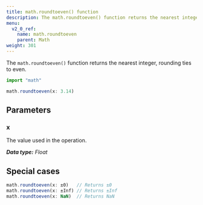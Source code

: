 ```yaml
---
title: math.roundtoeven() function
description: The math.roundtoeven() function returns the nearest integer, rounding ties to even.
menu:
  v2_0_ref:
    name: math.roundtoeven
    parent: Math
weight: 301
---
```


The `math.roundtoeven()` function returns the nearest integer, rounding ties to even.

```js
import "math"

math.roundtoeven(x: 3.14)
```

## Parameters

### x
The value used in the operation.

_**Data type:** Float_

## Special cases
```js
math.roundtoeven(x: ±0)   // Returns ±0
math.roundtoeven(x: ±Inf) // Returns ±Inf
math.roundtoeven(x: NaN)  // Returns NaN
```
